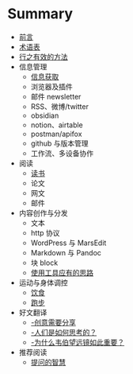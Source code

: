 Summary
=======

*	[前言](README.md)
*	[术语表](glossary.md)
*	[行之有效的方法](methods.md)
*	信息管理
	*	[信息获取](notes/extract-info.md)
	*	浏览器及插件
	*	邮件 newsletter
	*	RSS、微博/twitter
	*	obsidian
	*	notion、airtable
	*	postman/apifox
	*	github 与版本管理
	*	工作流、多设备协作
*	阅读
	*	[读书](./read/book.md)
	*	论文
	*	网文
	*	邮件
*	内容创作与分发
    *	文本
    *	http 协议
    *	WordPress 与 MarsEdit
    *	Markdown 与 Pandoc
    *	块 block
    *	[使用工具应有的思路](./creat-distribution/how-use-tools.md)
*	运动与身体调控
	*	[饮食](./health/diet.md)
	*	[跑步](./health/marathon.md)
*	好文翻译
	*	[-创意需要分享](./translations/ideas-share.md)
	*	[-人们是如何思考的？](./translations/how-people-think.md)
	*	[-为什么韦伯望远镜如此重要？](./translations/webb-telescope.md)
*	推荐阅读
	* [提问的智慧](https://github.com/ryanhanwu/How-To-Ask-Questions-The-Smart-Way/blob/main/README-zh_CN.md) 

